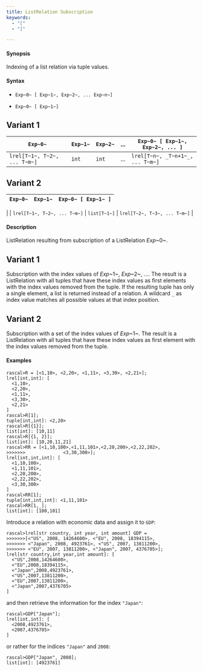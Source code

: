 ```yaml
---
title: ListRelation Subscription
keywords:
  - "["
  - "]"

---
```


#### Synopsis

Indexing of a list relation via tuple values.

#### Syntax

*  `Exp~0~ [ Exp~1~, Exp~2~, ... Exp~n~]`

*  `Exp~0~ [ Exp~1~]`

## Variant 1


| `Exp~0~`                          | `Exp~1~` | `Exp~2~` | ... | `Exp~0~ [ Exp~1~, Exp~2~, ... ]`  |
| --- | --- | --- | --- | --- |
| `lrel[T~1~, T~2~, ... T~m~]`    | `int`     |  `int`    | ... | `lrel[T~n~, _T~n+1~_, ... T~m~]`    |


## Variant 2

| `Exp~0~`                          | `Exp~1~`     | `Exp~0~ [ Exp~1~ ]`             |
| --- | --- | --- |
|
| `lrel[T~1~, T~2~, ... T~m~]`    | `list[T~1~]` | `lrel[T~2~, T~3~, ... T~m~]`   |


#### Description

ListRelation resulting from subscription of a ListRelation _Exp_~0~.

## Variant 1

Subscription with the index values of _Exp_~1~, _Exp_~2~, .... 
The result is a ListRelation with all tuples that have these index values as first elements 
with the index values removed from the tuple. 
If the resulting tuple has only a single element, a list is returned instead of a relation. 
A wildcard `_` as index value matches all possible values at that index position.

## Variant 2

Subscription with a set of the index values of _Exp_~1~.
The result is a ListRelation with all tuples that have these index values as first element
with the index values removed from the tuple. 

#### Examples


```rascal-shell 
rascal>R = [<1,10>, <2,20>, <1,11>, <3,30>, <2,21>];
lrel[int,int]: [
  <1,10>,
  <2,20>,
  <1,11>,
  <3,30>,
  <2,21>
]
rascal>R[1];
tuple[int,int]: <2,20>
rascal>R[{1}];
list[int]: [10,11]
rascal>R[{1, 2}];
list[int]: [10,20,11,21]
rascal>RR = [<1,10,100>,<1,11,101>,<2,20,200>,<2,22,202>,
>>>>>>>              <3,30,300>];
lrel[int,int,int]: [
  <1,10,100>,
  <1,11,101>,
  <2,20,200>,
  <2,22,202>,
  <3,30,300>
]
rascal>RR[1];
tuple[int,int,int]: <1,11,101>
rascal>RR[1,_];
list[int]: [100,101]
```
Introduce a relation with economic data and assign it to `GDP`:

```rascal-shell ,continue
rascal>lrel[str country, int year, int amount] GDP =
>>>>>>>[<"US", 2008, 14264600>, <"EU", 2008, 18394115>,
>>>>>>> <"Japan", 2008, 4923761>, <"US", 2007, 13811200>, 
>>>>>>> <"EU", 2007, 13811200>, <"Japan", 2007, 4376705>];
lrel[str country,int year,int amount]: [
  <"US",2008,14264600>,
  <"EU",2008,18394115>,
  <"Japan",2008,4923761>,
  <"US",2007,13811200>,
  <"EU",2007,13811200>,
  <"Japan",2007,4376705>
]
```
and then retrieve the information for the index `"Japan"`:

```rascal-shell ,continue
rascal>GDP["Japan"];
lrel[int,int]: [
  <2008,4923761>,
  <2007,4376705>
]
```
or rather for the indices `"Japan"` and `2008`:

```rascal-shell ,continue
rascal>GDP["Japan", 2008];
list[int]: [4923761]
```



